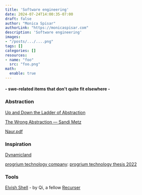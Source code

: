 ```yaml
---
title: 'Software engineering'
date: 2024-07-24T14:00:35-07:00
draft: false
author: "Monica Spisar"
authorLink: "https://monicaspisar.com"
description: 'Software engineering'
images: 
- "/posts/.../....png"
tags: []
categories: []
resources:
- name: "foo"
  src: "foo.png"
math:
  enable: true
---
```

#### - swe-related items that don't quite fit elsewhere -

### Abstraction
[Up and Down the Ladder of Abstraction](https://worrydream.com/LadderOfAbstraction/ "Up and Down the Ladder of Abstraction")

[The Wrong Abstraction — Sandi Metz](https://sandimetz.com/blog/2016/1/20/the-wrong-abstraction "The Wrong Abstraction — Sandi Metz")

[Naur\.pdf](https://pages.cs.wisc.edu/~remzi/Naur.pdf "Naur.pdf")

### Inspiration
[Dynamicland](https://dynamicland.org/ "Dynamicland")

[progrium technology company](https://progrium.com/ "progrium technology company"): [progrium technology thesis 2022](https://youtu.be/yKZ15O7zeHY?feature=shared)

### Tools
[Elvish Shell](https://elv.sh/ "Elvish Shell") - by Qi, a fellow [Recurser](https://recurse.com)